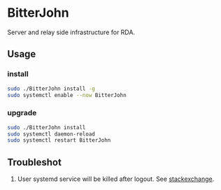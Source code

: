 # BitterJohn
Server and relay side infrastructure for RDA.

## Usage

### install

```bash
sudo ./BitterJohn install -g
sudo systemctl enable --now BitterJohn
```

### upgrade

```bash
sudo ./BitterJohn install
sudo systemctl daemon-reload
sudo systemctl restart BitterJohn
```

## Troubleshot

1. User systemd service will be killed after logout. See [stackexchange](https://unix.stackexchange.com/questions/521538/system-service-running-as-user-is-terminated-on-logout).
